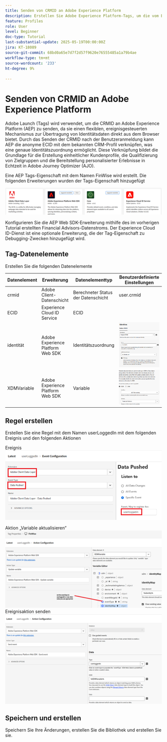 ```yaml
---
title: Senden von CRMID an Adobe Experience Platform
description: Erstellen Sie Adobe Experience Platform-Tags, um die vom Browser empfangene CRMID an Adobe Experience Platform zu senden.
feature: Profiles
role: User
level: Beginner
doc-type: Tutorial
last-substantial-update: 2025-05-19T00:00:00Z
jira: KT-18089
source-git-commit: 68bd0a65e7d7f2d57f9620e76555485a1a79b4ae
workflow-type: tm+mt
source-wordcount: '233'
ht-degree: 9%

---
```


# Senden von CRMID an Adobe Experience Platform

Adobe Launch (Tags) wird verwendet, um die CRMID an Adobe Experience Platform (AEP) zu senden, da sie einen flexiblen, ereignisgesteuerten Mechanismus zur Übertragung von Identitätsdaten direkt aus dem Browser bietet. Durch das Senden der CRMID nach der Benutzeranmeldung kann AEP die anonyme ECID mit dem bekannten CRM-Profil verknüpfen, was eine genaue Identitätszuordnung ermöglicht. Diese Verknüpfung bildet die Grundlage für die Erstellung einheitlicher Kundenprofile, die Qualifizierung von Zielgruppen und die Bereitstellung personalisierter Erlebnisse in Echtzeit in Adobe Journey Optimizer (AJO).

Eine AEP Tags-Eigenschaft mit dem Namen FinWise wird erstellt. Die folgenden Erweiterungen wurden der Tags-Eigenschaft hinzugefügt

![tags-extensions](assets/tags-extensions.png)

Konfigurieren Sie die AEP Web SDK-Erweiterung mithilfe des im vorherigen Tutorial erstellten Financial Advisors-Datenstroms.
Der Experience Cloud ID-Dienst ist eine optionale Erweiterung, die der Tag-Eigenschaft zu Debugging-Zwecken hinzugefügt wird.

## Tag-Datenelemente

Erstellen Sie die folgenden Datenelemente

| Datenelement | Erweiterung | Datenelementtyp | Benutzerdefinierte Einstellungen |
|--------------|-----------------------------------|---------------------------|----------------------------------------|
| crmid | Adobe Client-Datenschicht | Berechneter Status der Datenschicht | user.crmid |
| ECID | Experience Cloud ID Service | ECID |                                        |
| identität | Adobe Experience Platform Web SDK | Identitätszuordnung | ![Bild](assets/identity-settings.png) |
| XDMVariable | Adobe Experience Platform Web SDK | Variable | ![Bild](assets/xdmvariable.png) |

## Regel erstellen

Erstellen Sie eine Regel mit dem Namen userLoggedIn mit dem folgenden Ereignis und den folgenden Aktionen

Ereignis
![event](assets/data-pushed-event.png)

Aktion „Variable aktualisieren“
![update-variable](assets/update-variable.png)
Ereignisaktion senden
![send-event](assets/send-event.png)

## Speichern und erstellen

Speichern Sie Ihre Änderungen, erstellen Sie die Bibliothek und erstellen Sie sie.

